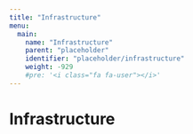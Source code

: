 ```yaml
---
title: "Infrastructure"
menu:
  main:
    name: "Infrastructure"
    parent: "placeholder"
    identifier: "placeholder/infrastructure"
    weight: -929
    #pre: '<i class="fa fa-user"></i>'
---
```


# Infrastructure